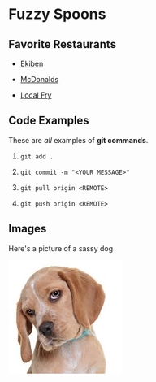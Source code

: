 # Fuzzy Spoons

## Favorite Restaurants

* [Ekiben](https://www.ekibenbaltimore.com/location/ekiben-hampden/)

* [McDonalds](https://www.mcdonalds.com/)

* [Local Fry](http://www.thelocalfry.com/)

## Code Examples

These are *all* examples of **git commands**. 

1. `git add .`

2. `git commit -m "<YOUR MESSAGE>"`

3. `git pull origin <REMOTE>`

4. `git push origin <REMOTE>`

## Images

Here's a picture of a sassy dog

![Sassy Dog.](./images/sassydog.jfif)